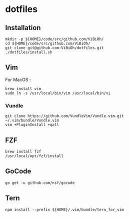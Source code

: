 # dotfiles

## Installation

```
mkdir -p ${HOME}/code/src/github.com/ViBiOh/
cd ${HOME}/code/src/github.com/ViBiOh/
git clone git@github.com:ViBiOh/dotfiles.git
./dotfiles/install.sh
```

## Vim

For MacOS :

```
brew install vim
sudo ln -s /usr/local/bin/vim /usr/local/bin/vi
```

### Vundle

```
git clone https://github.com/VundleVim/Vundle.vim.git ~/.vim/bundle/Vundle.vim
vim +PluginInstall +qall
```

## FZF

```
brew install fzf
/usr/local/opt/fzf/install
```

## GoCode

```
go get -u github.com/nsf/gocode
```

## Tern

```
npm install --prefix ${HOME}/.vim/bundle/tern_for_vim
```

